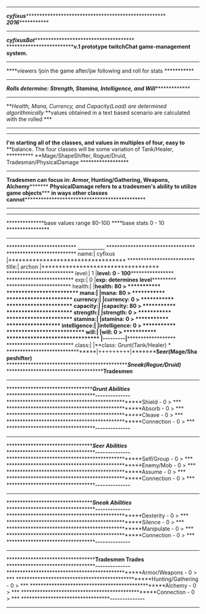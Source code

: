 *****************************************************************************
*********cyfixus*************************************************************
*******************************2016******************************************
*****************************************************************************
***************cyfixusBot****************************************************
***************************v.1 prototype twitchChat game-management system.**
*****************************************************************************
****viewers !join the game after/ijw following and roll for stats ***********
*****************************************************************************
***Rolls determine: Strength, Stamina, Intelligence, and Will****************
*****************************************************************************
***Health, Mana, Currency, and Capacity(Load) are determined algorithmically*
**values obtained in a text based scenario are calculated with the rolled ***
*****************************************************************************
*****************************************************************************
**I'm starting all of the classes, and values in multiples of four, easy to**
**balance. The four classes will be some variation of Tank/Healer, **********
**Mage/ShapeShifter, Rogue/Druid, Tradesman/PhysicalDamage ******************
*****************************************************************************
**Tradesmen can focus in: Armor, Hunting/Gathering, Weapons, Alchemy*********
**PhysicalDamage refers to a tradesmen's ability to utilize game objects*****
**in ways other classes cannot***********************************************
*****************************************************************************
*****************************************************************************
**************base values range 80-100 ****base stats 0 - 10 ****************
*****************************************************************************
**************************      ___________ *********************************
************************** name:| cyfixus |**********************************
************************* title:| archon  |**********************************
************************* level:| 1       |**level: 0 - 100******************
*************************   exp:| 0       |**exp: determines level***********
************************ health:|         |**health: 80 >         ***********
************************   mana:|         |**mana: 80 >           ***********
********************** currency:|         |**currency: 0 >        ***********
********************** capacity:|         |**capacity: 80 >       ***********
********************** strength:|         |**strength: 0 >        ***********
**********************  stamina:|         |**stamina: 0 >         ***********
****************** intelligence:|         |**intelligence: 0 >    ***********
************************** will:|         |**will: 0 >            ***********
******************************* |---------|**********************************
************************* class:|         |**class: Grunt(Tank/Healer)      *
********************************|+++++++++|*********Seer(Mage/Shapeshifter)**
****************************************************Sneak(Rogue/Druid)*******
****************************************************Tradesmen****************
*****************************************************************************
***********************************************Grunt Abilities***************
************************************************--------------***************
*************************************************Shield            - 0 >  ***
*************************************************Absorb            - 0 >  ***
*************************************************Cleave            - 0 >  ***
*************************************************Connection        - 0 >  ***
************************************************--------------***************
*****************************************************************************
***********************************************Seer  Abilities***************
************************************************--------------***************
*************************************************Self/Group        - 0 >  ***
*************************************************Enemy/Mob         - 0 >  ***
*************************************************Assume            - 0 >  ***
*************************************************Connection        - 0 >  ***
************************************************--------------***************
*****************************************************************************
***********************************************Sneak Abilities***************
************************************************--------------***************
*************************************************Dexterity         - 0 >  ***
*************************************************Silence           - 0 >  ***
*************************************************Manipulate        - 0 >  ***
*************************************************Connection        - 0 >  ***
************************************************--------------***************
*****************************************************************************
***********************************************Tradesmen Trades**************
************************************************--------------***************
*************************************************Armor/Weapons     - 0 >  ***
*************************************************Hunting/Gathering - 0 >  ***
*************************************************Alchemy           - 0 >  ***
*************************************************Connection        - 0 >  ***
************************************************--------------***************
*****************************************************************************

